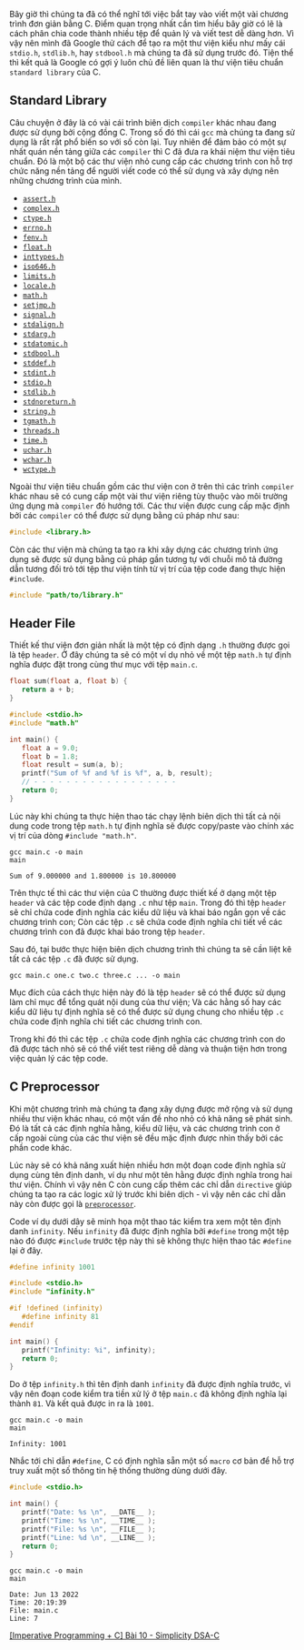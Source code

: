 Bây giờ thì chúng ta đã có thể nghĩ tới việc bắt tay vào viết một vài chương trình đơn giản bằng C. Điểm quan trọng nhất cần tìm hiểu bây giờ có lẽ là cách phân chia code thành nhiều tệp để quản lý và viết test dễ dàng hơn. Vì vậy nên mình đã Google thử cách để tạo ra một thư viện kiểu như mấy cái `stdio.h`, `stdlib.h`, hay `stdbool.h` mà chúng ta đã sử dụng trước đó. Tiện thể thì kết quả là Google có gợi ý luôn chủ đề liên quan là thư viện tiêu chuẩn `standard library` của C.

## Standard Library

Câu chuyện ở đây là có vài cái trình biên dịch `compiler` khác nhau đang được sử dụng bởi cộng đồng C. Trong số đó thì cái `gcc` mà chúng ta đang sử dụng là rất rất phổ biến so với số còn lại. Tuy nhiên để đảm bảo có một sự nhất quán nền tảng giữa các `compiler` thì C đã đưa ra khái niệm thư viện tiêu chuẩn. Đó là một bộ các thư viện nhỏ cung cấp các chương trình con hỗ trợ chức năng nền tảng để người viết code có thể sử dụng và xây dựng nên những chương trình của mình.

- [`assert.h`](https://en.cppreference.com/w/c/error)
- [`complex.h`](https://en.cppreference.com/w/c/numeric/complex)
- [`ctype.h`](https://en.cppreference.com/w/c/string/byte)
- [`errno.h`](https://en.cppreference.com/w/c/error)
- [`fenv.h`](https://en.cppreference.com/w/c/numeric/fenv)
- [`float.h`](https://en.cppreference.com/w/c/types/limits#Limits_of_floating_point_types)
- [`inttypes.h`](https://en.cppreference.com/w/c/types/integer)
- [`iso646.h`](https://en.cppreference.com/w/c/language/operator_alternative)
- [`limits.h`](https://en.cppreference.com/w/c/types/limits)
- [`locale.h`](https://en.cppreference.com/w/c/locale)
- [`math.h`](https://en.cppreference.com/w/c/numeric/math)
- [`setjmp.h`](https://en.cppreference.com/w/c/program)
- [`signal.h`](https://en.cppreference.com/w/c/program)
- [`stdalign.h`](https://en.cppreference.com/w/c/types)
- [`stdarg.h`](https://en.cppreference.com/w/c/variadic)
- [`stdatomic.h`](https://en.cppreference.com/w/c/thread#Atomic_operations)
- [`stdbool.h`](https://en.cppreference.com/w/c/types)
- [`stddef.h`](https://en.cppreference.com/w/c/types)
- [`stdint.h`](https://en.cppreference.com/w/c/types/integer)
- [`stdio.h`](https://en.cppreference.com/w/c/io)
- [`stdlib.h`](https://www.tutorialspoint.com/c_standard_library/stdlib_h.htm)
- [`stdnoreturn.h`](https://www.gnu.org/software/gnulib/manual/html_node/stdnoreturn_002eh.html)
- [`string.h`](https://pubs.opengroup.org/onlinepubs/9699919799/basedefs/string.h.html)
- [`tgmath.h`](https://pubs.opengroup.org/onlinepubs/9699919799/basedefs/tgmath.h.html)
- [`threads.h`](https://en.cppreference.com/w/c/thread)
- [`time.h`](https://en.cppreference.com/w/c/chrono)
- [`uchar.h`](https://en.cppreference.com/w/c/string/multibyte)
- [`wchar.h`](https://en.cppreference.com/w/c/string/wide)
- [`wctype.h`](https://en.cppreference.com/w/c/string/wide)

Ngoài thư viện tiêu chuẩn gồm các thư viện con ở trên thì các trình `compiler` khác nhau sẽ có cung cấp một vài thư viện riêng tùy thuộc vào môi trường ứng dụng mà `compiler` đó hướng tới. Các thư viện được cung cấp mặc định bởi các `compiler` có thể được sử dụng bằng cú pháp như sau:

```c
#include <library.h>
```

Còn các thư viện mà chúng ta tạo ra khi xây dựng các chương trình ứng dụng sẽ được sử dụng bằng cú pháp gần tương tự với chuỗi mô tả đường dẫn tương đối trỏ tới tệp thư viện tính từ vị trí của tệp code đang thực hiện `#include`.

```c
#include "path/to/library.h"
```

## Header File

Thiết kế thư viện đơn giản nhất là một tệp có định dạng `.h` thường được gọi là tệp `header`. Ở đây chúng ta sẽ có một ví dụ nhỏ về một tệp `math.h` tự định nghĩa được đặt trong cùng thư mục với tệp `main.c`.

```math.h
float sum(float a, float b) {
   return a + b;
}
```

```main.c
#include <stdio.h>
#include "math.h"

int main() {
   float a = 9.0;
   float b = 1.8;
   float result = sum(a, b);
   printf("Sum of %f and %f is %f", a, b, result);
   // - - - - - - - - - - - - - - - - - -
   return 0;
}
```

Lúc này khi chúng ta thực hiện thao tác chạy lệnh biên dịch thì tất cả nội dung code trong tệp `math.h` tự định nghĩa sẽ được copy/paste vào chính xác vị trí của dòng `#include "math.h"`.

```CMD|Terminal.io
gcc main.c -o main
main

Sum of 9.000000 and 1.800000 is 10.800000
```

Trên thực tế thì các thư viện của C thường được thiết kế ở dạng một tệp `header` và các tệp code định dạng `.c` như tệp `main`. Trong đó thì tệp `header` sẽ chỉ chứa code định nghĩa các kiểu dữ liệu và khai báo ngắn gọn về các chương trình con; Còn các tệp `.c` sẽ chứa code định nghĩa chi tiết về các chương trình con đã được khai báo trong tệp `header`.

Sau đó, tại bước thực hiện biên dịch chương trình thì chúng ta sẽ cần liệt kê tất cả các tệp `.c` đã được sử dụng.

```CMD|Terminal.io
gcc main.c one.c two.c three.c ... -o main
```

Mục đích của cách thực hiện này đó là tệp `header` sẽ có thể được sử dụng làm chỉ mục để tổng quát nội dung của thư viện; Và các hằng số hay các kiểu dữ liệu tự định nghĩa sẽ có thể được sử dụng chung cho nhiều tệp `.c` chứa code định nghĩa chi tiết các chương trình con.

Trong khi đó thì các tệp `.c` chứa code định nghĩa các chương trình con do đã được tách nhỏ sẽ có thể viết test riêng dễ dàng và thuận tiện hơn trong việc quản lý các tệp code.

## C Preprocessor

Khi một chương trình mà chúng ta đang xây dựng được mở rộng và sử dụng nhiều thư viện khác nhau, có một vấn đề nho nhỏ có khả năng sẽ phát sinh. Đó là tất cả các định nghĩa hằng, kiểu dữ liệu, và các chương trình con ở cấp ngoài cùng của các thư viện sẽ đều mặc định được nhìn thấy bởi các phần code khác. 

Lúc này sẽ có khả năng xuất hiện nhiều hơn một đoạn code định nghĩa sử dụng cùng tên định danh, ví dụ như một tên hằng được định nghĩa trong hai thư viện. Chính vì vậy nên C còn cung cấp thêm các chỉ dẫn `directive` giúp chúng ta tạo ra các logic xử lý trước khi biên dịch - vì vậy nên các chỉ dẫn này còn được gọi là [`preprocessor`](https://www.tutorialspoint.com/cprogramming/c_preprocessors.htm). 

Code ví dụ dưới dây sẽ minh họa một thao tác kiểm tra xem một tên định danh `infinity`. Nếu `infinity` đã được định nghĩa bởi `#define` trong một tệp nào đó được `#include` trước tệp này thì sẽ không thực hiện thao tác `#define` lại ở đây.

```infinity.h
#define infinity 1001
```

```main.c
#include <stdio.h>
#include "infinity.h"

#if !defined (infinity)
   #define infinity 81
#endif

int main() {
   printf("Infinity: %i", infinity);
   return 0;
}
```

Do ở tệp `infinity.h` thì tên định danh `infinity` đã được định nghĩa trước, vì vậy nên đoạn code kiểm tra tiền xử lý ở tệp `main.c` đã không định nghĩa lại thành `81`. Và kết quả được in ra là `1001`.

```CMD|Terminal.io
gcc main.c -o main
main

Infinity: 1001
```

Nhắc tới chỉ dẫn `#define`, C có định nghĩa sẵn một số `macro` cơ bản để hỗ trợ truy xuất một số thông tin hệ thống thường dùng dưới đây.

```main.c
#include <stdio.h>

int main() {
   printf("Date: %s \n", __DATE__ );
   printf("Time: %s \n", __TIME__ );
   printf("File: %s \n", __FILE__ );
   printf("Line: %d \n", __LINE__ );
   return 0;
}
```

```CMD|Terminal.io
gcc main.c -o main
main

Date: Jun 13 2022 
Time: 20:19:39
File: main.c
Line: 7
```

[[Imperative Programming + C] Bài 10 - Simplicity DSA-C](https://viblo.asia/p/Qpmleznn5rd)